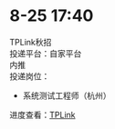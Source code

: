 # 8-25 17:40
TPLink秋招  
投递平台：自家平台  
内推  
投递岗位：
+ 系统测试工程师（杭州）

进度查看：[TPLink](https://hr.tp-link.com.cn/socialDelivery)